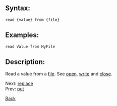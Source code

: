 ## Syntax:
`read {value} from {file}`
## Examples:
`read Value from MyFile`

## Description:
Read a value from a [file](file.md). See [open](open.md), [write](write.md) and [close](close.md).

Next: [replace](replace.md)  
Prev: [put](put.md)

[Back](../core.md)
